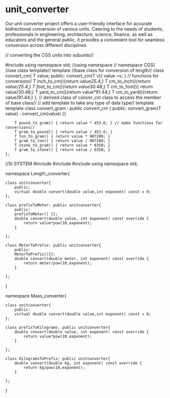 # unit_converter
Our unit converter project offers a user-friendly interface for accurate bidirectional conversion of various units. 
Catering to the needs of students, professionals in engineering, architecture, science, finance, as well as educators and the general public,
it provides a convenient tool for seamless conversion across different disciplines.

// converting the CGS units into subunits//

#include<iostream>
using namespace std;
//using namespace //
namespace CGS{
    //use class template//
    template <class T>
    //base class for conversion of length//
    class convert_cm{
        T value;
        public:
        convert_cm(T v){
            value =v;
        }
        // functions for conversion//
        T inch_to_cm(){return value*25.4;}
        T cm_to_inch(){return value/25.4;}
         T foot_to_cm(){return value*30.48;}
        T cm_to_foot(){ return value/30.48;}
     T yard_to_cm(){return value*91.44;}
        T cm_to_yard(){return value/91.44;} 
    };
    // derived class of conver_cm class to access the member of base class//
    // add template to take any type of data type//
     template <class T>
   template <class T>
    class convert_gram : public convert_cm<T> {
    public:
        convert_gram(T value) : convert_cm<T>(value) {}

        T pound_to_gram() { return value * 453.6; } // make functions for conversions//
        T gram_to_pound() { return value / 453.6; }
        T ton_to_gram() { return value * 907200; }
        T gram_to_ton() { return value / 907200; }
        T stone_to_gram() { return value * 6350; }
        T gram_to_stone() { return value / 6350; }
    };


//SI SYSTEM
#include<iostream>
#include<cmath>
#include<string>
using namespace std;

namespace Length_converter{

    class unitconverter{
        public:
        virtual double convert(double value,int exponent) const = 0;
    };

    class prefixToMeter: public unitconverter{
        public:
        prefixToMeter() {};
        double convert(double value, int exponent) const override {
            return value*pow(10,exponent);
        }

    };

    class MeterToPrefix: public unitconverter{
        public:
        MeterToPrefix(){};
        double convert(double meter, int exponent) const override {
            return meter/pow(10,exponent);
        }

    };
}

namespace Mass_converter{

    class unitconverter{
        public:
        virtual double convert(double value,int exponent) const = 0;
    };

    class prefixToKilograms: public unitconverter{
        double convert(double value, int exponent) const override {
            return value*pow(10,exponent);
        }

    };

    class KilogramsToPrefix: public unitconverter{
        double convert(double kg, int exponent) const override {
            return kg/pow(10,exponent);
        }

    };
}

